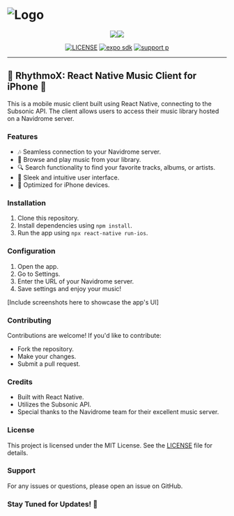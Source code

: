 # <img src="https://github.com/ECarry/RhythmoX-music-player/blob/main/screenshots/shot.png" alt="Logo">

<div style="display: flex; justify-content: center;">
    <img src="https://github.com/ECarry/RhythmoX-music-player/blob/main/screenshots/shot1.png?&height=720" style="max-height: 50vh;">
    <img src="https://github.com/ECarry/RhythmoX-music-player/blob/main/screenshots/shot2.png?height=720" style="max-height: 50vh;">
</div>

<p align="center">
  <a href="https://github.com/ECarry/RhythmoX-music-player/blob/main/LICENSE"><img src="https://img.shields.io/badge/license-MIT-blue" alt="LICENSE"></a>
  <a href="https://expo.dev"><img src="https://img.shields.io/badge/expo%20sdk-50-white" alt="expo sdk"></a>
  <a href=""><img src="https://img.shields.io/badge/support-ios-red" alt="support p"></a>
</p>

---

## 🎵 RhythmoX: React Native Music Client for iPhone 📱

This is a mobile music client built using React Native, connecting to the Subsonic API. The client allows users to access their music library hosted on a Navidrome server.

### Features

- 🎶 Seamless connection to your Navidrome server.
- 📁 Browse and play music from your library.
- 🔍 Search functionality to find your favorite tracks, albums, or artists.
- 🎨 Sleek and intuitive user interface.
- 📲 Optimized for iPhone devices.

### Installation

1. Clone this repository.
2. Install dependencies using `npm install`.
3. Run the app using `npx react-native run-ios`.

### Configuration

1. Open the app.
2. Go to Settings.
3. Enter the URL of your Navidrome server.
4. Save settings and enjoy your music!

[Include screenshots here to showcase the app's UI]

### Contributing

Contributions are welcome! If you'd like to contribute:

- Fork the repository.
- Make your changes.
- Submit a pull request.

### Credits

- Built with React Native.
- Utilizes the Subsonic API.
- Special thanks to the Navidrome team for their excellent music server.

### License

This project is licensed under the MIT License. See the [LICENSE](LICENSE) file for details.

### Support

For any issues or questions, please open an issue on GitHub.

### Stay Tuned for Updates! 🎉

